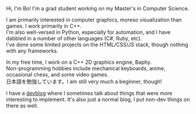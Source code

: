 Hi, I'm Bo! I'm a grad student working on my Master's in Computer Science.<br>

I am primarily interested in computer graphics, moreso visualization than games. I work primarily in C++.<br>
I'm also well-versed in Python, especially for automation, and I have dabbled in a number of other languages (C#, Ruby, etc).<br>
I've done some limited projects on the HTML/CSS/JS stack, though nothing with any frameworks.

In my free time, I work on a C++ 2D graphics engine, Baphy.<br>
Non-programming hobbies include mechanical keyboards, anime, occasional chess, and some video games.<br>
日本語を勉強しています。I am still very much a beginner, though!

I have a [devblog](https://hash-collision.com) where I sometimes talk about things that were more interesting to implement.
It's also just a normal blog, I put non-dev things on there as well.
